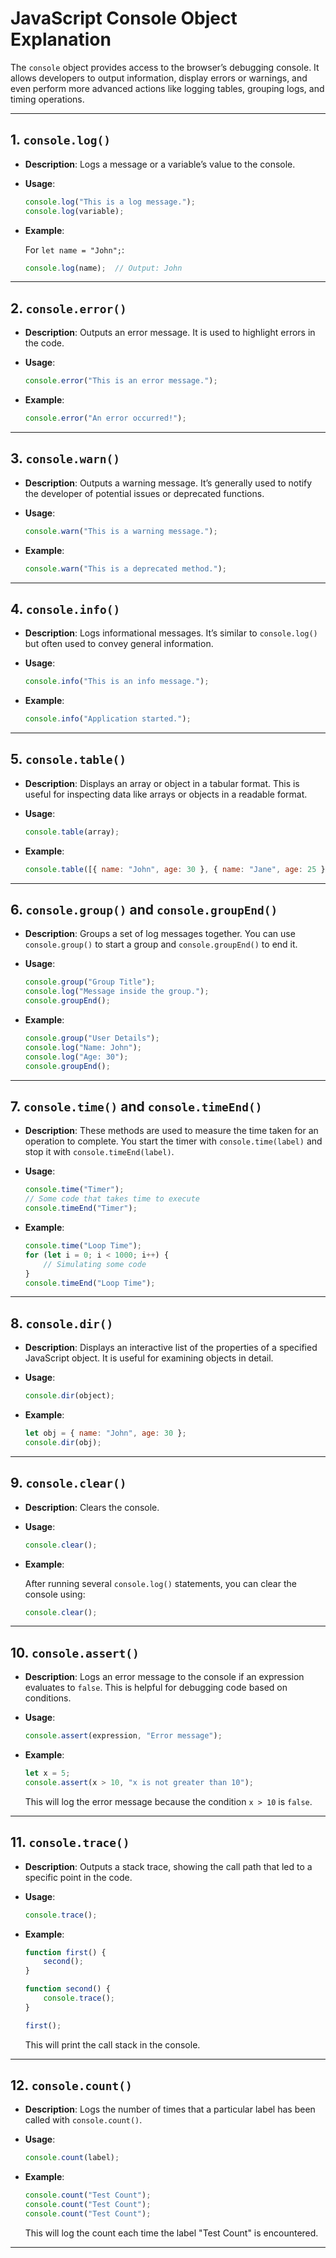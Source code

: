 # JavaScript Console Object Explanation

The `console` object provides access to the browser’s debugging console. It allows developers to output information, display errors or warnings, and even perform more advanced actions like logging tables, grouping logs, and timing operations.

---

## 1. `console.log()`

- **Description**: Logs a message or a variable’s value to the console.
- **Usage**:

    ```js
    console.log("This is a log message.");
    console.log(variable);
    ```

- **Example**:

    For `let name = "John";`:

    ```js
    console.log(name);  // Output: John
    ```

---

## 2. `console.error()`

- **Description**: Outputs an error message. It is used to highlight errors in the code.
- **Usage**:

    ```js
    console.error("This is an error message.");
    ```

- **Example**:

    ```js
    console.error("An error occurred!");
    ```

---

## 3. `console.warn()`

- **Description**: Outputs a warning message. It’s generally used to notify the developer of potential issues or deprecated functions.
- **Usage**:

    ```js
    console.warn("This is a warning message.");
    ```

- **Example**:

    ```js
    console.warn("This is a deprecated method.");
    ```

---

## 4. `console.info()`

- **Description**: Logs informational messages. It’s similar to `console.log()` but often used to convey general information.
- **Usage**:

    ```js
    console.info("This is an info message.");
    ```

- **Example**:

    ```js
    console.info("Application started.");
    ```

---

## 5. `console.table()`

- **Description**: Displays an array or object in a tabular format. This is useful for inspecting data like arrays or objects in a readable format.
- **Usage**:

    ```js
    console.table(array);
    ```

- **Example**:

    ```js
    console.table([{ name: "John", age: 30 }, { name: "Jane", age: 25 }]);
    ```

---

## 6. `console.group()` and `console.groupEnd()`

- **Description**: Groups a set of log messages together. You can use `console.group()` to start a group and `console.groupEnd()` to end it.
- **Usage**:

    ```js
    console.group("Group Title");
    console.log("Message inside the group.");
    console.groupEnd();
    ```

- **Example**:

    ```js
    console.group("User Details");
    console.log("Name: John");
    console.log("Age: 30");
    console.groupEnd();
    ```

---

## 7. `console.time()` and `console.timeEnd()`

- **Description**: These methods are used to measure the time taken for an operation to complete. You start the timer with `console.time(label)` and stop it with `console.timeEnd(label)`.
- **Usage**:

    ```js
    console.time("Timer");
    // Some code that takes time to execute
    console.timeEnd("Timer");
    ```

- **Example**:

    ```js
    console.time("Loop Time");
    for (let i = 0; i < 1000; i++) {
        // Simulating some code
    }
    console.timeEnd("Loop Time");
    ```

---

## 8. `console.dir()`

- **Description**: Displays an interactive list of the properties of a specified JavaScript object. It is useful for examining objects in detail.
- **Usage**:

    ```js
    console.dir(object);
    ```

- **Example**:

    ```js
    let obj = { name: "John", age: 30 };
    console.dir(obj);
    ```

---

## 9. `console.clear()`

- **Description**: Clears the console.
- **Usage**:

    ```js
    console.clear();
    ```

- **Example**:

    After running several `console.log()` statements, you can clear the console using:

    ```js
    console.clear();
    ```

---

## 10. `console.assert()`

- **Description**: Logs an error message to the console if an expression evaluates to `false`. This is helpful for debugging code based on conditions.
- **Usage**:

    ```js
    console.assert(expression, "Error message");
    ```

- **Example**:

    ```js
    let x = 5;
    console.assert(x > 10, "x is not greater than 10");
    ```

    This will log the error message because the condition `x > 10` is `false`.

---

## 11. `console.trace()`

- **Description**: Outputs a stack trace, showing the call path that led to a specific point in the code.
- **Usage**:

    ```js
    console.trace();
    ```

- **Example**:

    ```js
    function first() {
        second();
    }
    
    function second() {
        console.trace();
    }
    
    first();
    ```

    This will print the call stack in the console.

---

## 12. `console.count()`

- **Description**: Logs the number of times that a particular label has been called with `console.count()`.
- **Usage**:

    ```js
    console.count(label);
    ```

- **Example**:

    ```js
    console.count("Test Count");
    console.count("Test Count");
    console.count("Test Count");
    ```

    This will log the count each time the label "Test Count" is encountered.

---
